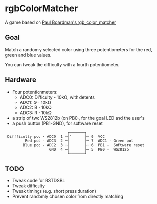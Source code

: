 # rgbColorMatcher

A game based on [Paul Boardman's rgb_color_matcher](https://github.com/paulboardman/avr/tree/master/rgb_color_matcher)

## Goal

Match a randomly selected color using three potentiometers for the red, green and blue values.

You can tweak the difficulty with a fourth potentiometer.

## Hardware

- Four potentionmeters:
  - ADC0: Difficulty - 10kΩ, with detents
  - ADC1: G          - 10kΩ
  - ADC2: B          - 10kΩ
  - ADC3: R          - 10kΩ
- a strip of two WS2812b (on PB0), for the goal LED and the user's
- a push button (PB1-GND), for software reset

```
                            ┌───────┐
 Diffficulty pot - ADC0  1 ─┤°      ├─ 8  VCC
         Red pot - ADC3  2 ─┤       ├─ 7  ADC1 - Green pot
        Blue pot - ADC2  3 ─┤       ├─ 6  PB1 -  Software reset
                    GND  4 ─┤       ├─ 5  PB0 -  WS2812b
                            └───────┘
```

## TODO

- Tweak code for RSTDSBL
- Tweak difficulty
- Tweak timings (e.g. short press duration)
- Prevent randomly chosen color from directly matching
